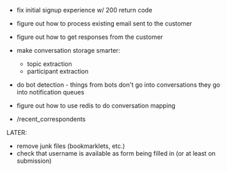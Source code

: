 - fix initial signup experience w/ 200 return code
- figure out how to process existing email sent to the customer
- figure out how to get responses from the customer
- make conversation storage smarter:
  - topic extraction
  - participant extraction
  
- do bot detection - things from bots don't go into conversations
  they go into notification queues

- figure out how to use redis to do conversation mapping
- /recent_correspondents


LATER:
* remove junk files (bookmarklets, etc.)
* check that username is available as form being filled in (or at least on submission)

